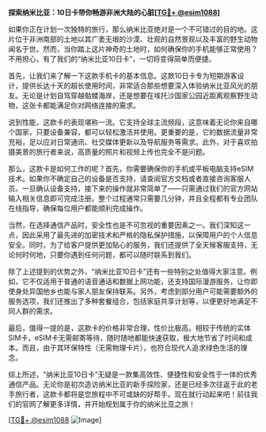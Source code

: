 **探索纳米比亚：10日卡带你畅游非洲大陆的心脏[[TG💪+ @esim1088](https://t.me/s/esim1088)]**

如果你正在计划一次独特的旅行，那么纳米比亚绝对是一个不可错过的目的地。这片位于非洲南部的土地以其广袤无垠的沙漠、壮观的自然景观以及丰富的野生动物闻名于世。然而，当你踏上这片神奇的土地时，如何确保你的手机能够正常使用？不用担心，有了我们的“纳米比亚10日卡”，一切将变得简单而便捷。

首先，让我们来了解一下这款手机卡的基本信息。这款10日卡专为短期游客设计，提供长达十天的超长使用时间，非常适合那些想要深入体验纳米比亚风光的朋友。无论是计划自驾穿越骷髅海岸，还是想要在埃托沙国家公园近距离观察野生动物，这张卡都能满足你对网络连接的需求。

说到性能，这款卡的表现堪称一流。它支持全球主流频段，这意味着无论你来自哪个国家，只要设备兼容，都可以轻松激活并使用。更重要的是，它的数据流量非常充裕，足以应对日常通讯、社交媒体更新以及导航服务等需求。此外，对于喜欢拍摄美景的旅行者来说，高质量的照片和视频上传也完全不是问题。

那么，这款卡是如何工作的呢？首先，你需要确保你的手机或平板电脑支持eSIM技术。如果你不确定自己的设备是否支持，请查阅官方文档或者直接咨询客服人员。一旦确认设备支持，接下来的操作就非常简单了——只需通过我们的官方网站输入相关信息即可完成注册。整个过程通常只需要几分钟，并且全程都有专业团队在线指导，确保每位用户都能顺利完成操作。

当然，在选择通信产品时，安全性也是不可忽视的重要因素之一。我们深知这一点，因此采用了最先进的加密技术和严格的隐私保护措施，以保障用户的个人信息安全。同时，为了给客户提供更加贴心的服务，我们还提供了全天候客服支持，无论何时何地，只要你遇到任何问题，都可以随时联系到我们。

除了上述提到的优势之外，“纳米比亚10日卡”还有一些特别之处值得大家注意。例如，它不仅适用于普通的语音通话和数据上网功能，还支持国际漫游服务，让你即使身处异国他乡也能与家人朋友保持联系。另外，考虑到部分用户可能需要额外的服务选项，我们还推出了多种套餐组合，包括家庭共享计划等，以便更好地满足不同人群的需求。

最后，值得一提的是，这款卡的价格非常合理，性价比极高。相较于传统的实体SIM卡，eSIM卡无需邮寄等待，随时随地都能快速获取，极大地节省了时间和成本。而且，由于其环保特性（无需物理卡片），也符合现代人追求绿色生活的理念。

综上所述，“纳米比亚10日卡”无疑是一款集高效性、便捷性和安全性于一体的优秀通信产品。无论你是初次造访纳米比亚的新手探险家，还是已经多次往返于此的老手旅行者，这款卡都将是您旅程中不可或缺的好帮手。现在就行动起来吧！前往我们的官网了解更多详情，并开始规划属于你的纳米比亚之旅！

[[TG💪+ @esim1088](https://t.me/s/esim1088) ![Image](https://i.postimg.cc/4NQfJmqS/Snipaste-2025-05-13-00-14-12.png)]